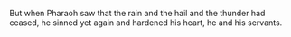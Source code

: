 But when Pharaoh saw that the rain and the hail and the thunder had ceased, he sinned yet again and hardened his heart, he and his servants.
